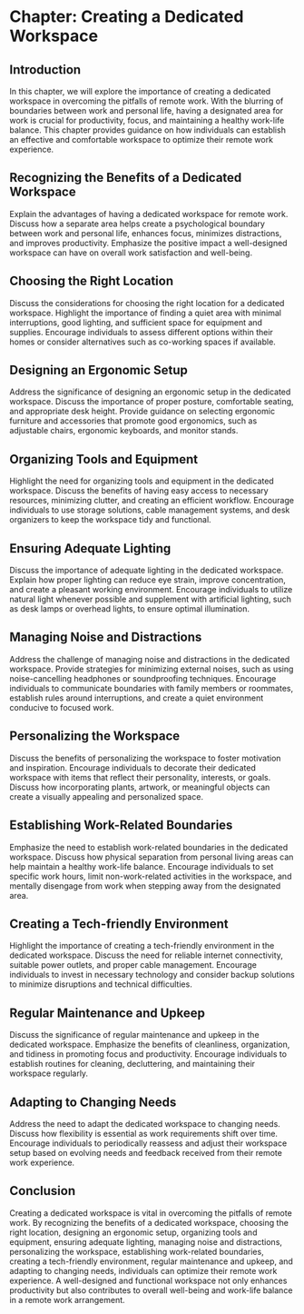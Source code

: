 Chapter: Creating a Dedicated Workspace
=======================================

Introduction
------------

In this chapter, we will explore the importance of creating a dedicated workspace in overcoming the pitfalls of remote work. With the blurring of boundaries between work and personal life, having a designated area for work is crucial for productivity, focus, and maintaining a healthy work-life balance. This chapter provides guidance on how individuals can establish an effective and comfortable workspace to optimize their remote work experience.

Recognizing the Benefits of a Dedicated Workspace
-------------------------------------------------

Explain the advantages of having a dedicated workspace for remote work. Discuss how a separate area helps create a psychological boundary between work and personal life, enhances focus, minimizes distractions, and improves productivity. Emphasize the positive impact a well-designed workspace can have on overall work satisfaction and well-being.

Choosing the Right Location
---------------------------

Discuss the considerations for choosing the right location for a dedicated workspace. Highlight the importance of finding a quiet area with minimal interruptions, good lighting, and sufficient space for equipment and supplies. Encourage individuals to assess different options within their homes or consider alternatives such as co-working spaces if available.

Designing an Ergonomic Setup
----------------------------

Address the significance of designing an ergonomic setup in the dedicated workspace. Discuss the importance of proper posture, comfortable seating, and appropriate desk height. Provide guidance on selecting ergonomic furniture and accessories that promote good ergonomics, such as adjustable chairs, ergonomic keyboards, and monitor stands.

Organizing Tools and Equipment
------------------------------

Highlight the need for organizing tools and equipment in the dedicated workspace. Discuss the benefits of having easy access to necessary resources, minimizing clutter, and creating an efficient workflow. Encourage individuals to use storage solutions, cable management systems, and desk organizers to keep the workspace tidy and functional.

Ensuring Adequate Lighting
--------------------------

Discuss the importance of adequate lighting in the dedicated workspace. Explain how proper lighting can reduce eye strain, improve concentration, and create a pleasant working environment. Encourage individuals to utilize natural light whenever possible and supplement with artificial lighting, such as desk lamps or overhead lights, to ensure optimal illumination.

Managing Noise and Distractions
-------------------------------

Address the challenge of managing noise and distractions in the dedicated workspace. Provide strategies for minimizing external noises, such as using noise-cancelling headphones or soundproofing techniques. Encourage individuals to communicate boundaries with family members or roommates, establish rules around interruptions, and create a quiet environment conducive to focused work.

Personalizing the Workspace
---------------------------

Discuss the benefits of personalizing the workspace to foster motivation and inspiration. Encourage individuals to decorate their dedicated workspace with items that reflect their personality, interests, or goals. Discuss how incorporating plants, artwork, or meaningful objects can create a visually appealing and personalized space.

Establishing Work-Related Boundaries
------------------------------------

Emphasize the need to establish work-related boundaries in the dedicated workspace. Discuss how physical separation from personal living areas can help maintain a healthy work-life balance. Encourage individuals to set specific work hours, limit non-work-related activities in the workspace, and mentally disengage from work when stepping away from the designated area.

Creating a Tech-friendly Environment
------------------------------------

Highlight the importance of creating a tech-friendly environment in the dedicated workspace. Discuss the need for reliable internet connectivity, suitable power outlets, and proper cable management. Encourage individuals to invest in necessary technology and consider backup solutions to minimize disruptions and technical difficulties.

Regular Maintenance and Upkeep
------------------------------

Discuss the significance of regular maintenance and upkeep in the dedicated workspace. Emphasize the benefits of cleanliness, organization, and tidiness in promoting focus and productivity. Encourage individuals to establish routines for cleaning, decluttering, and maintaining their workspace regularly.

Adapting to Changing Needs
--------------------------

Address the need to adapt the dedicated workspace to changing needs. Discuss how flexibility is essential as work requirements shift over time. Encourage individuals to periodically reassess and adjust their workspace setup based on evolving needs and feedback received from their remote work experience.

Conclusion
----------

Creating a dedicated workspace is vital in overcoming the pitfalls of remote work. By recognizing the benefits of a dedicated workspace, choosing the right location, designing an ergonomic setup, organizing tools and equipment, ensuring adequate lighting, managing noise and distractions, personalizing the workspace, establishing work-related boundaries, creating a tech-friendly environment, regular maintenance and upkeep, and adapting to changing needs, individuals can optimize their remote work experience. A well-designed and functional workspace not only enhances productivity but also contributes to overall well-being and work-life balance in a remote work arrangement.
